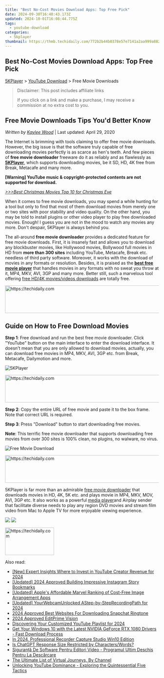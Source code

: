 ```yaml
---
title: "Best No-Cost Movies Download Apps: Top Free Pick"
date: 2024-09-30T16:48:43.173Z
updated: 2024-10-01T16:08:44.775Z
tags:
  - youtube-download
categories:
  - 5kplayer
thumbnail: https://thmb.techidaily.com/772b2b44b0378e57e7141a2aa999a88263926bcf3e3ae208c5af8f61bf24deca.jpg
---
```


## Best No-Cost Movies Download Apps: Top Free Pick

[5KPlayer](https://tools.techidaily.com/5kplayer/products/) \> [YouTube Download](https://tools.techidaily.com/5kplayer/youtube-download/) \> Free Movie Downloads

>  Disclaimer: This post includes affiliate links
>
>  If you click on a link and make a purchase, I may receive a commission at no extra cost to you.
>

## Free Movie Downloads Tips You'd Better Know

 _Written by [Kaylee Wood](https://www.quora.com/profile/Amanda-Hu-21)_ | Last updated: April 29, 2020 

The Internet is brimming with tools claiming to offer free movie downloads. However, the big issue is that the software truly capable of free downloading movies perfectly is as scarce as hen's teeth. And few pieces of **free movie downloader** freeware do it as reliably and as flawlessly as **[5KPlayer](https://tools.techidaily.com/5kplayer/products/)**, which supports downloading movies, be it SD, HD, 4K free from Break, Metacafe and many more. 

**\[Warning\] YouTube music & copyright-protected contents are not supported for download.**

_[\>>>Best Christmas Movies Top 10 for Christmas Eve](https://tools.techidaily.com/5kplayer/video-music-player/)_ 

When it comes to free movie downloads, you may spend a while hunting for a tool but only to find that most of them download movies from merely one or two sites with poor stability and video quality. On the other hand, you may be told to install plugins or other video player to play free downloaded movies. Enough! I guess you are not in the mood to watch any movies any more. Don't despair, 5KPlayer is always behind you. 

The all-around **free movie downloader** provides a dedicated feature for free movie downloads. First, it is insanely fast and allows you to download any blockbuster movies, like Hollywood movies, Bollywood full movies in HD from **more than 300 sites** including YouTube, Metacafe, Break etc. needless of third party software. Moreover, it works with the download of movies in any formats or resolution. Besides, it is praised as the **[best free movie player](https://tools.techidaily.com/5kplayer/video-music-player/)** that handles movies in any formats with no sweat you throw at it, MP4, MKV, AVI, 3GP and many more. Better still, such a marvelous tool offering [free HD/4K movies/videos downloads](https://tools.techidaily.com/5kplayer/youtube-download/) are totally free. 

<!-- affiliate ads begin -->
<a href="https://aligracehair.sjv.io/c/5597632/2006933/19272" target="_top" id="2006933">
  <img src="//a.impactradius-go.com/display-ad/19272-2006933" border="0" alt="https://techidaily.com" width="728" height="90"/>
</a>
<img height="0" width="0" src="https://aligracehair.sjv.io/i/5597632/2006933/19272" style="position:absolute;visibility:hidden;" border="0" />
<!-- affiliate ads end -->

## Guide on How to Free Download Movies

**Step 1**: Free download and run the best free movie downloader. Click "YouTube" button on the main interface to enter the download interface. It doesn't mean that you are only allowed to download movies, actually, you can download free movies in MP4, MKV, AVI, 3GP etc. from Break, Metacafe, Dailymotion and more. 

![5KPlayer](https://www.5kplayer.com/youtube-download/img/youtube-0119-01.jpg) 

<!-- affiliate ads begin -->
<a href="https://aligracehair.sjv.io/c/5597632/1902278/19272" target="_top" id="1902278">
  <img src="//a.impactradius-go.com/display-ad/19272-1902278" border="0" alt="https://techidaily.com" width="728" height="90"/>
</a>
<img height="0" width="0" src="https://aligracehair.sjv.io/i/5597632/1902278/19272" style="position:absolute;visibility:hidden;" border="0" />
<!-- affiliate ads end -->

**Step 2**: Copy the entire URL of free movie and paste it to the box frame. Note that correct URL is required. 

**Step 3**: Press "Download" button to start downloading free movies.

**Note**: This terrific free movie downloader that supports downloading free movies from over 300 sites is 100% clean, no plugins, no walware, no virus. 

![Free Movie Download](https://www.5kplayer.com/youtube-download/img/youtube-0119-02.jpg) 

<!-- affiliate ads begin -->
<a href="https://appsumo.8odi.net/c/5597632/2144281/7443" target="_top" id="2144281">
  <img src="//a.impactradius-go.com/display-ad/7443-2144281" border="0" alt="https://techidaily.com" width="728" height="90"/>
</a>
<img height="0" width="0" src="https://appsumo.8odi.net/i/5597632/2144281/7443" style="position:absolute;visibility:hidden;" border="0" />
<!-- affiliate ads end -->

5KPlayer is far more than an admirable [free movie downloader](https://tools.techidaily.com/5kplayer/youtube-download/) that downloads movies in HD, 4K, 5K etc. and plays movie in MP4, MKV, MOV, AVI, 3GP etc. It also works as a powerful [media player](https://tools.techidaily.com/5kplayer/video-music-player/)and Airplay sender that facilitate diverse needs to play any region DVD movies and stream film video from Mac to Apple TV for more enjoyable viewing experience. 

[![](https://www.5kplayer.com/youtube-download/../button/freedownwhitewin.png)](https://tools.techidaily.com/5kplayer/products/) [![](https://www.5kplayer.com/youtube-download/../button/freedownbackmac.png)](https://tools.techidaily.com/5kplayer/products/)

<!-- affiliate ads begin -->
<a href="https://25home.pxf.io/c/5597632/2148638/16836" target="_top" id="2148638">
  <img src="//a.impactradius-go.com/display-ad/16836-2148638" border="0" alt="https://techidaily.com" width="160" height="90"/>
</a>
<img height="0" width="0" src="https://25home.pxf.io/i/5597632/2148638/16836" style="position:absolute;visibility:hidden;" border="0" />
<!-- affiliate ads end -->

<ins class="adsbygoogle"
     style="display:block"
     data-ad-format="autorelaxed"
     data-ad-client="ca-pub-7571918770474297"
     data-ad-slot="1223367746"></ins>

<ins class="adsbygoogle"
     style="display:block"
     data-ad-client="ca-pub-7571918770474297"
     data-ad-slot="8358498916"
     data-ad-format="auto"
     data-full-width-responsive="true"></ins>

<span class="atpl-alsoreadstyle">Also read:</span>
<div><ul>
<li><a href="https://facebook-video-footage.techidaily.com/new-expert-insights-where-to-invest-in-youtube-creator-revenue-for-2024/"><u>[New] Expert Insights Where to Invest in YouTube Creator Revenue for 2024</u></a></li>
<li><a href="https://instagram-video-files.techidaily.com/updated-2024-approved-building-impressive-instagram-story-bookmarks/"><u>[Updated] 2024 Approved Building Impressive Instagram Story Bookmarks</u></a></li>
<li><a href="https://extra-resources.techidaily.com/updated-apples-affordable-marvel-ranking-of-cost-free-image-arrangement-apps/"><u>[Updated] Apple's Affordable Marvel Ranking of Cost-Free Image Arrangement Apps</u></a></li>
<li><a href="https://desktop-recording.techidaily.com/updated-yourwebcamunlocked-astep-by-steprecordingpath-for-2024/"><u>[Updated] YourWebcamUnlocked AStep-by-StepRecordingPath for 2024</u></a></li>
<li><a href="https://fox-glue.techidaily.com/2024-approved-best-websites-for-downloading-snapchat-ringtone/"><u>2024 Approved Best Websites For Downloading Snapchat Ringtone</u></a></li>
<li><a href="https://youtube-video-recordings.techidaily.com/2024-approved-editprime-vision/"><u>2024 Approved EditPrime Vision</u></a></li>
<li><a href="https://youtube-video-recordings.techidaily.com/discovering-your-customized-youtube-playlist-for-2024/"><u>Discovering Your Customized YouTube Playlist for 2024</u></a></li>
<li><a href="https://win-dash.techidaily.com/1722972523223-get-your-windows-10-with-the-latest-nvidia-geforce-rtx-1080-drivers-fast-download-process/"><u>Get Your Windows 10 with the Latest NVIDIA GeForce RTX 1080 Drivers - Fast Download Process</u></a></li>
<li><a href="https://screen-recording.techidaily.com/in-2024-professional-recorder-capture-studio-win10-edition/"><u>In 2024, Professional Recorder Capture Studio Win10 Edition</u></a></li>
<li><a href="https://tech-hub.techidaily.com/is-chatgpt-response-size-restricted-by-characterswords/"><u>Is ChatGPT Response Size Restricted by Characters/Words?</u></a></li>
<li><a href="https://some-approaches.techidaily.com/siguranta-de-software-pentru-editori-video-programul-ultim-deschis-pentru-la-descarcare/"><u>Siguranță De Software Pentru Editori Video - Programul Ultim Deschis Pentru La Descărcare</u></a></li>
<li><a href="https://youtube-video-recordings.techidaily.com/the-ultimate-list-of-virtual-journeys-by-channel/"><u>The Ultimate List of Virtual Journeys, By Channel</u></a></li>
<li><a href="https://youtube-video-recordings.techidaily.com/unlocking-youtube-dominance-exploring-the-quintessential-five-tactics/"><u>Unlocking YouTube Dominance - Exploring the Quintessential Five Tactics</u></a></li>
</ul></div>

